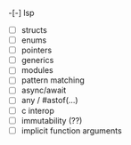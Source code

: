 -[-]  lsp
-[ ] structs
-[ ] enums
-[ ] pointers
-[ ] generics
-[ ] modules
-[ ] pattern matching
-[ ] async/await
-[ ] any / #astof(...)
-[ ] c interop
-[ ] immutability (??)
-[ ] implicit function arguments